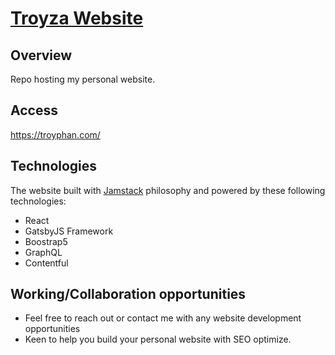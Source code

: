 # [Troyza Website](https://troyphan.com/about/)

## Overview
Repo hosting my personal website.

## Access
https://troyphan.com/

## Technologies
The website built with [Jamstack](https://www.gatsbyjs.com/docs/glossary/jamstack/) philosophy and powered by these following technologies: 
- React
- GatsbyJS Framework
- Boostrap5
- GraphQL
- Contentful

## Working/Collaboration opportunities
- Feel free to reach out or contact me with any website development opportunities
- Keen to help you build your personal website with SEO optimize.
